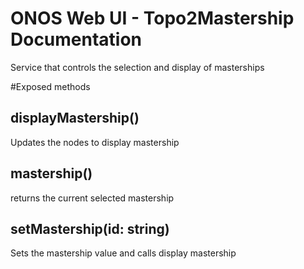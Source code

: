 ONOS Web UI - Topo2Mastership Documentation
====================================
Service that controls the selection and display of masterships

#Exposed methods

## displayMastership()
Updates the nodes to display mastership

## mastership()
returns the current selected mastership

## setMastership(id: string)
Sets the mastership value and calls display mastership